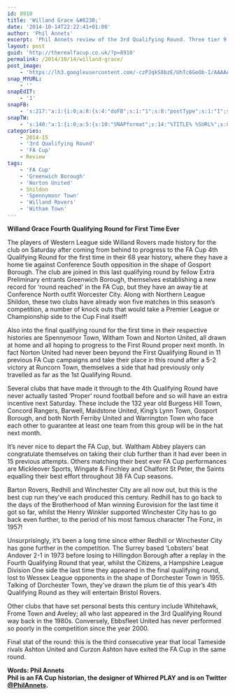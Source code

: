 ```yaml
---
id: 8910
title: 'Willand Grace &#8230;'
date: '2014-10-14T22:22:41+01:00'
author: 'Phil Annets'
excerpt: 'Phil Annets review of the 3rd Qualifying Round. Three tier 9 sides left!'
layout: post
guid: 'http://therealfacup.co.uk/?p=8910'
permalink: /2014/10/14/willand-grace/
post_image:
    - 'https://lh3.googleusercontent.com/-czPJqkS8bzE/UhTc6GeOb-I/AAAAAAAADeI/MBI9MfE8fWY/s632/badge_.jpg'
snap_MYURL:
    - ''
snapEdIT:
    - '1'
snapFB:
    - 's:217:"a:1:{i:0;a:8:{s:4:"doFB";s:1:"1";s:8:"postType";s:1:"I";s:10:"AttachPost";s:1:"2";s:10:"SNAPformat";s:15:"%EXCERPT% %URL%";s:9:"isAutoImg";s:1:"A";s:8:"imgToUse";s:0:"";s:9:"isAutoURL";s:1:"A";s:8:"urlToUse";s:0:"";}}";'
snapTW:
    - 's:140:"a:1:{i:0;a:5:{s:10:"SNAPformat";s:14:"%TITLE% %SURL%";s:8:"attchImg";s:1:"0";s:9:"isAutoImg";s:1:"A";s:8:"imgToUse";s:0:"";s:4:"doTW";i:0;}}";'
categories:
    - 2014-15
    - '3rd Qualifying Round'
    - 'FA Cup'
    - Review
tags:
    - 'FA Cup'
    - 'Greenwich Borough'
    - 'Norton United'
    - Shildon
    - 'Spennymoor Town'
    - 'Willand Rovers'
    - 'Witham Town'
---
```


**Willand Grace Fourth Qualifying Round for First Time Ever**

The players of Western League side Willand Rovers made history for the club on Saturday after coming from behind to progress to the FA Cup 4th Qualifying Round for the first time in their 68 year history, where they have a home tie against Conference South opposition in the shape of Gosport Borough. The club are joined in this last qualifying round by fellow Extra Preliminary entrants Greenwich Borough, themselves establishing a new record for ‘round reached’ in the FA Cup, but they have an away tie at Conference North outfit Worcester City. Along with Northern League Shildon, these two clubs have already won five matches in this season’s competition, a number of knock outs that would take a Premier League or Championship side to the Cup Final itself!

Also into the final qualifying round for the first time in their respective histories are Spennymoor Town, Witham Town and Norton United, all drawn at home and all hoping to progress to the First Round proper next month. In fact Norton United had never been beyond the First Qualifying Round in 11 previous FA Cup campaigns and take their place in this round after a 5-2 victory at Runcorn Town, themselves a side that had previously only travelled as far as the 1st Qualifying Round.

Several clubs that have made it through to the 4th Qualifying Round have never actually tasted ‘Proper’ round football before and so will have an extra incentive next Saturday. These include the 132 year old Burgess Hill Town, Concord Rangers, Barwell, Maidstone United, King’s Lynn Town, Gosport Borough, and both North Ferriby United and Warrington Town who face each other to guarantee at least one team from this group will be in the hat next month.

It’s never nice to depart the FA Cup, but. Waltham Abbey players can congratulate themselves on taking their club further than it had ever been in 15 previous attempts. Others matching their best ever FA Cup performances are Mickleover Sports, Wingate &amp; Finchley and Chalfont St Peter, the Saints equalling their best effort throughout 38 FA Cup seasons.

Barton Rovers, Redhill and Winchester City are all now out, but this is the best cup run they’ve each produced this century. Redhill has to go back to the days of the Brotherhood of Man winning Eurovision for the last time it got so far, whilst the Henry Winkler supported Winchester City has to go back even further, to the period of his most famous character The Fonz, in 1957!

Unsurprisingly, it’s been a long time since either Redhill or Winchester City has gone further in the competition. The Surrey based ‘Lobsters’ beat Andover 2-1 in 1973 before losing to Hillingdon Borough after a replay in the Fourth Qualifying Round that year, whilst the Citizens, a Hampshire League Division One side the last time they appeared in the final qualifying round, lost to Wessex League opponents in the shape of Dorchester Town in 1955. Talking of Dorchester Town, they’ve drawn the plum tie of this year’s 4th Qualifying Round as they will entertain Bristol Rovers.

Other clubs that have set personal bests this century include Whitehawk, Frome Town and Aveley; all who last appeared in the 3rd Qualifying Round way back in the 1980s. Conversely, Ebbsfleet United has never performed so poorly in the competition since the year 2000.

Final stat of the round: this is the third consecutive year that local Tameside rivals Ashton United and Curzon Ashton have exited the FA Cup in the same round.

**Words: Phil Annets  
Phil is an FA Cup historian, the designer of Whirred PLAY and is on Twitter [@PhilAnnets](https://twitter.com/PhilAnnets).**
